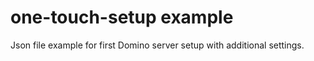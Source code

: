 # one-touch-setup example
Json file example for first Domino server setup with additional settings.
